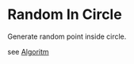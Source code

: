 Random In Circle
================

Generate random point inside circle.


see [Algoritm](https://programming.guide/random-point-within-circle.html)
